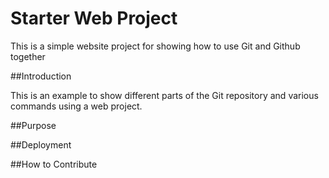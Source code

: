# Starter Web Project

This is a simple website project for showing how to use Git and Github together

##Introduction

This is an example to show different parts of the Git repository and various commands using a web project.

##Purpose

##Deployment

##How to Contribute

